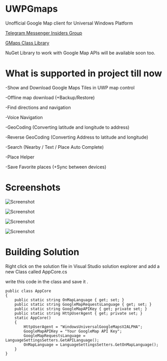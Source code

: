 # UWPGmaps 
Unofficial Google Map client for Universal Windows Platform 

[Telegram Messenger Insiders Group](https://t.me/joinchat/DQwGRhG-DXgBJNDWjGEoZQ)

[GMaps Class Library](https://github.com/NGame1/UWPGmaps.SDK)

NuGet Library to work with Google Map APIs will be available soon too.

# What is supported in project till now 
-Show and Download Google Maps Tiles in UWP map control

-Offline map download (+Backup/Restore)

-Find directions and navigation

-Voice Navigation

-GeoCoding (Converting latitude and longitude to address)

-Reverse GeoCoding (Converting Address to latitude and longitude)

-Search (Nearby / Text / Place Auto Complete)

-Place Helper

-Save Favorite places (+Sync between devices)

# Screenshots
![Screenshot](http://s9.picofile.com/file/8319001000/image_2018_02_09_23_23_27.png)

![Screenshot](http://s8.picofile.com/file/8319001034/image_2018_02_09_23_23_01.png)

![Screenshot](http://s8.picofile.com/file/8319001042/image_2018_02_09_23_25_39.png)

![Screenshot](http://s8.picofile.com/file/8319001100/image_2018_02_09_23_28_07.png)

# Building Solution
Right click on the solution file in Visual Studio solution explorer and add a new Class called AppCore.cs

write this code in the class and save it . 
```
public class AppCore
{
    public static string OnMapLanguage { get; set; }
    public static string GoogleMapRequestsLanguage { get; set; }
    public static string GoogleMapAPIKey { get; private set; }
    public static string HttpUserAgent { get; private set; }
    static AppCore()
    {
        HttpUserAgent = "WindowsUniversalGoogleMapsV2ALPHA";
        GoogleMapAPIKey = "Your GoogleMap API Key";
        GoogleMapRequestsLanguage = LanguageSettingsSetters.GetAPILanguage();
        OnMapLanguage = LanguageSettingsSetters.GetOnMapLanguage();
    }
}
```
